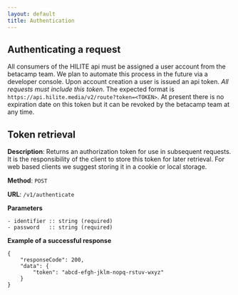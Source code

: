 ```yaml
---
layout: default
title: Authentication
---
```


## Authenticating a request

All consumers of the HILITE api must be assigned a user account from the betacamp team. We plan to automate this process in the future via a developer console. Upon account creation a user is issued an api token. *All requests must include this token*. The expected format is `https://api.hilite.media/v2/route?token=<TOKEN>`. At present there is no expiration date on this token but it can be revoked by the betacamp team at any time.

## Token retrieval

**Description**: Returns an authorization token for use in subsequent requests. It is the responsibility of the client to store this token for later retrieval. For web based clients we suggest storing it in a cookie or local storage. 

**Method**: `POST`

**URL**: `/v1/authenticate`

**Parameters**
      
    - identifier :: string (required)
    - password   :: string (required)
      
**Example of a successful response**
        
    {
        "responseCode": 200,
        "data": {
            "token": "abcd-efgh-jklm-nopq-rstuv-wxyz"
        }
    }